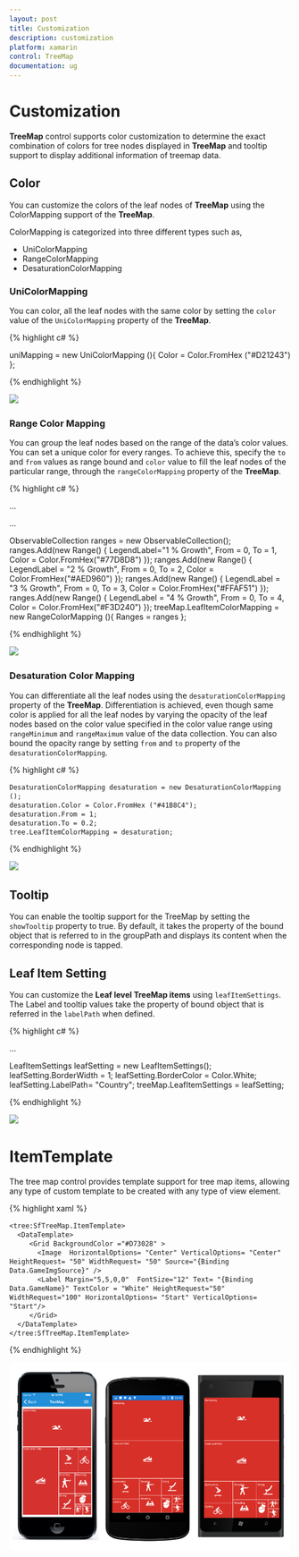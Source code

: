 ```yaml
---
layout: post
title: Customization
description: customization
platform: xamarin
control: TreeMap
documentation: ug
---
```


# Customization

**TreeMap** control supports color customization to determine the exact combination of colors for tree nodes displayed in **TreeMap** and tooltip support to display additional information of treemap data.

## Color

You can customize the colors of the leaf nodes of **TreeMap** using the ColorMapping support of the **TreeMap**. 

ColorMapping is categorized into three different types such as,

* UniColorMapping
* RangeColorMapping
* DesaturationColorMapping

### UniColorMapping

You can color, all the leaf nodes with the same color by setting the `color` value of the `UniColorMapping` property of the **TreeMap**.

{% highlight c# %}

uniMapping = new UniColorMapping (){ Color = Color.FromHex ("#D21243") };

{% endhighlight %}


![](/js/TreeMap/Customization_images/Customization_img1.png)

### Range Color Mapping

You can group the leaf nodes based on the range of the data’s color values. You can set a unique color for every ranges. To achieve this, specify the `to` and `from` values as range bound and `color` value to fill the leaf nodes of the particular range, through the `rangeColorMapping` property of the **TreeMap**.

{% highlight c# %}

…

…

ObservableCollection<Range> ranges = new ObservableCollection<Range>();
ranges.Add(new Range() { LegendLabel="1 % Growth", From = 0, To = 1, Color = Color.FromHex("#77D8D8") });
ranges.Add(new Range() { LegendLabel = "2 % Growth", From = 0, To = 2, Color = Color.FromHex("#AED960") });
ranges.Add(new Range() { LegendLabel = "3 % Growth", From = 0, To = 3, Color = Color.FromHex("#FFAF51") });
ranges.Add(new Range() { LegendLabel = "4 % Growth", From = 0, To = 4, Color = Color.FromHex("#F3D240") });
treeMap.LeafItemColorMapping = new RangeColorMapping (){ Ranges = ranges };

{% endhighlight %}


![](/js/TreeMap/Customization_images/Customization_img2.png)

### Desaturation Color Mapping

You can differentiate all the leaf nodes using the `desaturationColorMapping` property of the **TreeMap**. Differentiation is achieved, even though same color is applied for all the leaf nodes by varying the opacity of the leaf nodes based on the color value specified in the color value range using `rangeMinimum` and `rangeMaximum` value of the data collection. You can also bound the opacity range by setting `from` and `to` property of the `desaturationColorMapping`.

{% highlight c# %}


    DesaturationColorMapping desaturation = new DesaturationColorMapping ();
	desaturation.Color = Color.FromHex ("#41B8C4");
	desaturation.From = 1;
	desaturation.To = 0.2;
    tree.LeafItemColorMapping = desaturation;

{% endhighlight %}



![](/js/TreeMap/Customization_images/Customization_img3.png)

## Tooltip

You can enable the tooltip support for the TreeMap by setting the `showTooltip` property to true. By default, it takes the property of the bound object that is referred to in the groupPath and displays its content when the corresponding node is tapped.

## Leaf Item Setting

You can customize the **Leaf level TreeMap items** using `leafItemSettings`. The Label and tooltip values take the property of bound object that is referred in the `labelPath` when defined.

{% highlight c# %}

…

LeafItemSettings leafSetting = new LeafItemSettings();
leafSetting.BorderWidth = 1;
leafSetting.BorderColor = Color.White;
leafSetting.LabelPath= "Country";
treeMap.LeafItemSettings = leafSetting;

{% endhighlight %}


![](/js/TreeMap/Customization_images/Customization_img4.png)


# ItemTemplate

The tree map control provides template support for tree map items, allowing any type of custom template to be created with any type of view element.


{% highlight xaml %}

    <tree:SfTreeMap.ItemTemplate>
      <DataTemplate>
         <Grid BackgroundColor ="#D73028" >
           <Image  HorizontalOptions= "Center" VerticalOptions= "Center" HeightRequest= "50" WidthRequest= "50" Source="{Binding Data.GameImgSource}" />
           <Label Margin="5,5,0,0"  FontSize="12" Text= "{Binding Data.GameName}" TextColor = "White" HeightRequest="50" WidthRequest="100" HorizontalOptions= "Start" VerticalOptions= "Start"/>
         </Grid>
      </DataTemplate>
    </tree:SfTreeMap.ItemTemplate>
 
{% endhighlight %}


![](TreeMapLevels_images/ItemTemplate.png)


